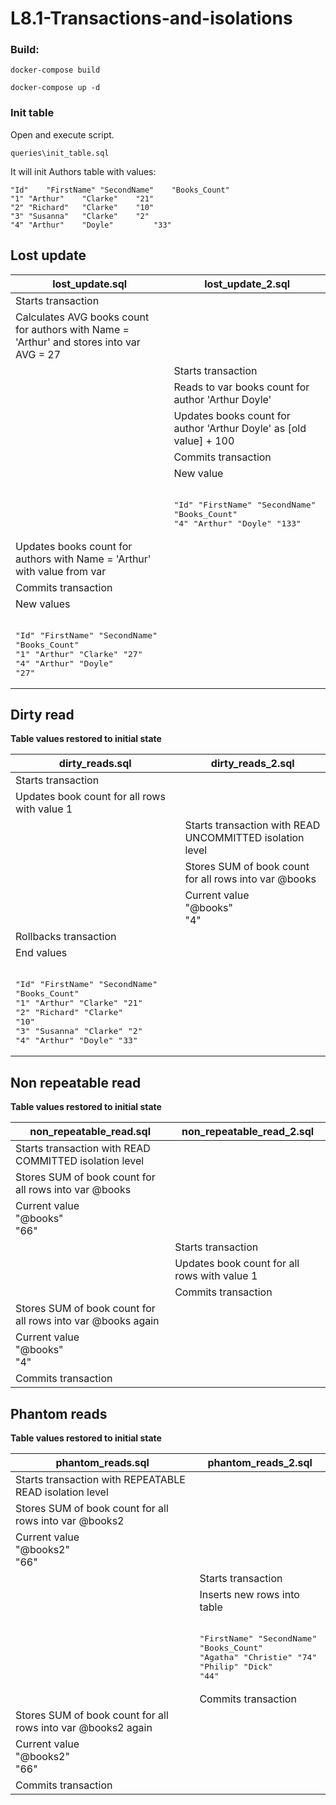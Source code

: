 # L8.1-Transactions-and-isolations
 
### Build:
```
docker-compose build

docker-compose up -d
```

### Init table
Open and execute script.
```
queries\init_table.sql
```

It will init Authors table with values:
```
"Id"	"FirstName"	"SecondName"	"Books_Count"
"1"	"Arthur"	"Clarke"	"21"
"2"	"Richard"	"Clarke"	"10"
"3"	"Susanna"	"Clarke"	"2"
"4"	"Arthur"	"Doyle"	        "33"
```

## Lost update
| lost_update.sql | lost_update_2.sql     | 
| ------------- | ----------------------- | 
| Starts transaction |      | 
| Calculates AVG books count  for authors with Name = 'Arthur' and stores into var<br> AVG = 27     |  | 
|  | Starts transaction     | 
|  | Reads to var books count for author 'Arthur Doyle' |
|  | Updates books count for author 'Arthur Doyle' as [old value] + 100 |
|  | Commits transaction |
|  | New value<br><br><pre>"Id" "FirstName" "SecondName" "Books_Count"<br>"4"  "Arthur"    "Doyle"      "133" |
| Updates books count for authors with Name = 'Arthur' with value from var | |
| Commits transaction | |
| New values <br><br><pre>"Id" "FirstName" "SecondName" "Books_Count"<br>"1"  "Arthur"    "Clarke"     "27"<br>"4"  "Arthur"    "Doyle"      "27" |  |

## Dirty read

**Table values restored to initial state**

| dirty_reads.sql | dirty_reads_2.sql     | 
| ------------- | ----------------------- | 
| Starts transaction |      | 
| Updates book count for all rows with value 1     |  | 
|  | Starts transaction with READ UNCOMMITTED isolation level    | 
|  | Stores SUM of book count for all rows into var @books |
|  | Current value<br>"@books"<br>"4" |
| Rollbacks transaction |  |
| End values <br><br><pre>"Id" "FirstName" "SecondName" "Books_Count"<br>"1"  "Arthur"    "Clarke"     "21"<br>"2"  "Richard"   "Clarke"     "10"<br>"3"  "Susanna"   "Clarke"     "2"<br>"4"  "Arthur"    "Doyle"      "33" |  |

## Non repeatable read

**Table values restored to initial state**

| non_repeatable_read.sql | non_repeatable_read_2.sql     | 
| ------------- | ----------------------- | 
| Starts transaction with READ COMMITTED isolation level |      | 
| Stores SUM of book count for all rows into var @books     |  | 
| Current value<br>"@books"<br>"66" |  |
|  | Starts transaction    | 
|  | Updates book count for all rows with value 1 |
|  | Commits transaction |
| Stores SUM of book count for all rows into var @books again |  |
| Current value<br>"@books"<br>"4" |  |
| Commits transaction |  |

## Phantom reads

**Table values restored to initial state**

| phantom_reads.sql | phantom_reads_2.sql     | 
| ------------- | ----------------------- | 
| Starts transaction with REPEATABLE READ isolation level |      | 
| Stores SUM of book count for all rows into var @books2     |  | 
| Current value<br>"@books2"<br>"66" |  |
|  | Starts transaction    | 
|  | Inserts new rows into table<br><br><pre>"FirstName" "SecondName" "Books_Count"<br>"Agatha"    "Christie"   "74"<br>"Philip"    "Dick"       "44"<br> |
|  | Commits transaction |
| Stores SUM of book count for all rows into var @books2 again |  |
| Current value<br>"@books2"<br>"66" |  |
| Commits transaction |  |
